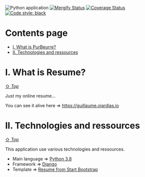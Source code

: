 ![Python application](https://github.com/GuillaumeOj/Resume/workflows/Python%20application/badge.svg)
[![Mergify Status][mergify-status]][mergify]
[![Coverage Status](https://coveralls.io/repos/github/GuillaumeOj/Resume/badge.svg?branch=HEAD)](https://coveralls.io/github/GuillaumeOj/Resume?branch=HEAD)
[![Code style: black](https://img.shields.io/badge/code%20style-black-000000.svg)](https://github.com/psf/black)

[mergify]: https://mergify.io
[mergify-status]: https://img.shields.io/endpoint.svg?url=https://gh.mergify.io/badges/GuillaumeOj/Resume&style=flat

# Contents page
- [I. What is PurBeurre?](#i-what-is-purbeurre)
- [II. Technologies and ressources](#ii-technologies-and-ressources)

# I. What is Resume?
[⇧ *Top*](#contents-page)

Just my online resume...

You can see it alive here => https://guillaume.ojardias.io

# II. Technologies and ressources
[⇧ *Top*](#contents-page)

This application use various technologies and ressources.

- Main language  => [Python 3.8](https://www.python.org/)
- Framework => [Django](https://www.djangoproject.com/)
- Template => [Resume from Start Bootstrap](https://github.com/StartBootstrap/startbootstrap-resume)

